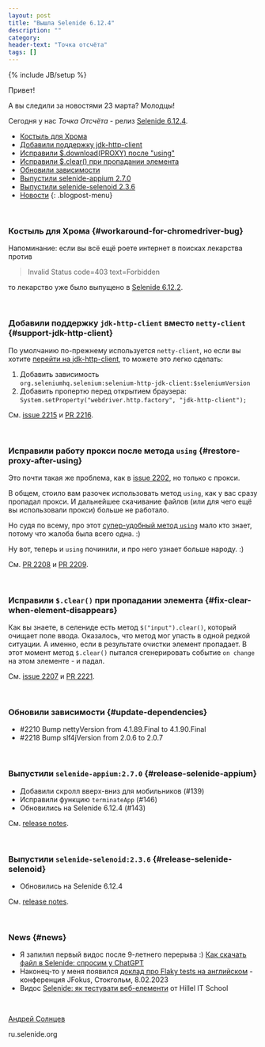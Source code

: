 ```yaml
---
layout: post
title: "Вышла Selenide 6.12.4"
description: ""
category:
header-text: "Точка отсчёта"
tags: []
---
```

{% include JB/setup %}

Привет!

А вы следили за новостями 23 марта? 
Молодцы!

Сегодня у нас _Точка Отсчёта_ - релиз [Selenide 6.12.4](https://github.com/selenide/selenide/milestone/180?closed=1).

* [Костыль для Хрома](#workaround-for-chromedriver-bug)
* [Добавили поддержку jdk-http-client](#support-jdk-http-client)
* [Исправили $.download(PROXY) после "using"](#restore-proxy-after-using)
* [Исправили $.clear() при пропадании элемента](#fix-clear-when-element-disappears)
* [Обновили зависимости](#update-dependencies)
* [Выпустили selenide-appium 2.7.0](#release-selenide-appium)
* [Выпустили selenide-selenoid 2.3.6](#release-selenide-selenoid)
* [Новости](#news)
  {: .blogpost-menu}
<br>

### Костыль для Хрома {#workaround-for-chromedriver-bug}
Напоминание: если вы всё ещё роете интернет в поисках лекарства против
> Invalid Status code=403 text=Forbidden

то лекарство уже было выпущено в [Selenide 6.12.2](/2023/03/09/selenide-6.12.2/).

<br>

### Добавили поддержку `jdk-http-client` вместо `netty-client` {#support-jdk-http-client}

По умолчанию по-прежнему используется `netty-client`, но если 
вы хотите [перейти на jdk-http-client](https://www.selenium.dev/blog/2022/using-java11-httpclient/), 
то можете это легко сделать:
1. Добавить зависимость     
`org.seleniumhq.selenium:selenium-http-jdk-client:$seleniumVersion`
2. Добавить пропертю перед открытием браузера:   
`System.setProperty("webdriver.http.factory", "jdk-http-client");`

См. [issue 2215](https://github.com/selenide/selenide/issues/2215)
и [PR 2216](https://github.com/selenide/selenide/pull/2216).

<br>

### Исправили работу прокси после метода `using` {#restore-proxy-after-using}

Это почти такая же проблема, как в [issue 2202](https://github.com/selenide/selenide/issues/2202),
но только с прокси.  

В общем, стоило вам разочек использовать метод `using`, 
как у вас сразу пропадал прокси. И дальнейшее скачивание файлов (или для чего ещё вы
использовали прокси) больше не работало. 

Но судя по всему, про этот [супер-удобный метод `using`](/2019/10/16/selenide-5.4.0/#add-method-using)
мало кто знает, потому что жалоба была всего одна. :)

Ну вот, теперь и `using` починили, и про него узнает больше народу. :)

См. [PR 2208](https://github.com/selenide/selenide/pull/2208) и 
[PR 2209](https://github.com/selenide/selenide/pull/2209).

<br>

### Исправили `$.clear()` при пропадании элемента {#fix-clear-when-element-disappears}

Как вы знаете, в селениде есть метод `$("input").clear()`, который очищает поле ввода. 
Оказалось, что метод мог упасть в одной редкой ситуации. 
А именно, если в результате очистки элемент пропадает. 
В этот момент метод `$.clear()` пытался сгенерировать событие `on change` на этом элементе - и падал.

См. [issue 2207](https://github.com/selenide/selenide/issues/2207) и
[PR 2221](https://github.com/selenide/selenide/pull/2221).

<br>

### Обновили зависимости {#update-dependencies}

* #2210 Bump nettyVersion from 4.1.89.Final to 4.1.90.Final
* #2218 Bump slf4jVersion from 2.0.6 to 2.0.7

<br>

### Выпустили `selenide-appium:2.7.0` {#release-selenide-appium}

* Добавили скролл вверх-вниз для мобильников (#139)
* Исправили функцию `terminateApp` (#146)
* Обновились на Selenide 6.12.4 (#143)

См. [release notes](https://github.com/selenide/selenide-appium/releases/tag/v2.7.0).

<br>

### Выпустили `selenide-selenoid:2.3.6` {#release-selenide-selenoid}

* Обновились на Selenide 6.12.4

См. [release notes](https://github.com/selenide/selenide-selenoid/releases/tag/v2.3.6).

<br>

### News {#news}

* Я запилил первый видос после 9-летнего перерыва :) 
[Как скачать файл в Selenide: спросим у ChatGPT](https://youtu.be/k0A8HFWV_iE)
* Наконец-то у меня появился [доклад про Flaky tests на английском](https://www.youtube.com/watch?v=18J2_4a4Cl4&ab_channel=Jfokus) - конференция JFokus, Стокгольм, 8.02.2023
* Видос [Selenide: як тестувати веб-елементи](https://www.youtube.com/watch?v=9S6xaAvJc9M&t=4226s&ab_channel=HillelITSchool) от Hillel IT School

<br>

[Андрей Солнцев](http://asolntsev.github.io/)

ru.selenide.org
